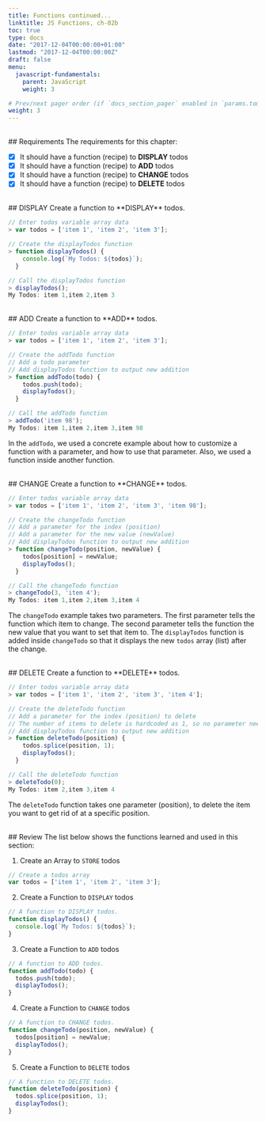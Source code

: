 ```yaml
---
title: Functions continued...
linktitle: JS Functions, ch-02b
toc: true
type: docs
date: "2017-12-04T00:00:00+01:00"
lastmod: "2017-12-04T00:00:00Z"
draft: false
menu:
  javascript-fundamentals:
    parent: JavaScript
    weight: 3

# Prev/next pager order (if `docs_section_pager` enabled in `params.toml`)
weight: 3
---
```


<br>
## Requirements
The requirements for this chapter:  

- [x] It should have a function (recipe) to **DISPLAY** todos  
- [x] It should have a function (recipe) to **ADD** todos  
- [x] It should have a function (recipe) to **CHANGE** todos  
- [x] It should have a function (recipe) to **DELETE** todos   

<br>
## DISPLAY
Create a function to **DISPLAY** todos.  

```javascript
// Enter todos variable array data
> var todos = ['item 1', 'item 2', 'item 3'];

// Create the displayTodos function
> function displayTodos() {
    console.log(`My Todos: ${todos}`);
  }

// Call the displayTodos function
> displayTodos();
My Todos: item 1,item 2,item 3
```

<br>
## ADD
Create a function to **ADD** todos.  

```javascript
// Enter todos variable array data
> var todos = ['item 1', 'item 2', 'item 3'];

// Create the addTodo function
// Add a todo parameter
// Add displayTodos function to output new addition
> function addTodo(todo) {
    todos.push(todo);
    displayTodos();
  }

// Call the addTodo function
> addTodo('item 98');
My Todos: item 1,item 2,item 3,item 98
```

In the `addTodo`, we used a concrete example about how to customize a function with a parameter, and how to use that parameter. Also, we used a function inside another function.

<br>
## CHANGE
Create a function to **CHANGE** todos.  

```javascript
// Enter todos variable array data
> var todos = ['item 1', 'item 2', 'item 3', 'item 98'];

// Create the changeTodo function
// Add a parameter for the index (position)
// Add a parameter for the new value (newValue)
// Add displayTodos function to output new addition
> function changeTodo(position, newValue) {
    todos[position] = newValue;
    displayTodos();
  }

// Call the changeTodo function
> changeTodo(3, 'item 4');
My Todos: item 1,item 2,item 3,item 4
```

The `changeTodo` example takes two parameters. The first parameter tells the function which item to change. The second parameter tells the function the new value that you want to set that item to. The `displayTodos` function is added inside `changeTodo` so that it displays the new `todos` array (list) after the change.  

<br>
## DELETE
Create a function to **DELETE** todos.  

```javascript
// Enter todos variable array data
> var todos = ['item 1', 'item 2', 'item 3', 'item 4'];

// Create the deleteTodo function
// Add a parameter for the index (position) to delete
// The number of items to delete is hardcoded as 1, so no parameter needed.
// Add displayTodos function to output new addition
> function deleteTodo(position) {
    todos.splice(position, 1);
    displayTodos();
  }

// Call the deleteTodo function
> deleteTodo(0);
My Todos: item 2,item 3,item 4
```

The `deleteTodo` function takes one parameter (position), to delete the item you want to get rid of at a specific position.  

<br>
## Review
The list below shows the functions learned and used in this section:  

1. Create an Array to `STORE` todos
```javascript
// Create a todos array
var todos = ['item 1', 'item 2', 'item 3'];
```
2. Create a Function to `DISPLAY` todos 
```javascript
// A function to DISPLAY todos.
function displayTodos() {
  console.log(`My Todos: ${todos}`);
}
```
3. Create a Function to `ADD` todos
```javascript
// A function to ADD todos.
function addTodo(todo) {
  todos.push(todo);
  displayTodos();
}
```
4. Create a Function to `CHANGE` todos
```javascript
// A function to CHANGE todos.
function changeTodo(position, newValue) {
  todos[position] = newValue;
  displayTodos();
}
```
5. Create a Function to `DELETE` todos
```javascript
// A function to DELETE todos.
function deleteTodo(position) {
  todos.splice(position, 1);
  displayTodos();
}
```
